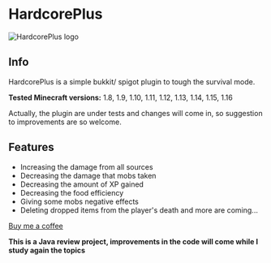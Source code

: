 # HardcorePlus

![HardcorePlus logo](https://i.imgur.com/uBYR4So.png?2)

## Info
HardcorePlus is a simple bukkit/ spigot plugin to tough the survival mode.

**Tested Minecraft versions:** 1.8, 1.9, 1.10, 1.11, 1.12, 1.13, 1.14, 1.15, 1.16

Actually, the plugin are under tests and changes will come in, so suggestion to improvements are so welcome.

## Features

- Increasing the damage from all sources
- Decreasing the damage that mobs taken
- Decreasing the amount of XP gained
- Decreasing the food efficiency
- Giving some mobs negative effects
- Deleting dropped items from the player's death
and more are coming...


[Buy me a coffee](https://www.buymeacoffee.com/henrybarreto)

**This is a Java review project, improvements in the code will come while I study again the topics**
